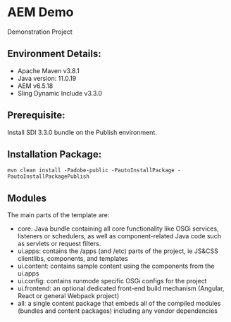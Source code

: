 # AEM Demo
Demonstration Project

## Environment Details:
- Apache Maven v3.8.1
- Java version: 11.0.19
- AEM v6.5.18
- Sling Dynamic Include v3.3.0

## Prerequisite:
Install SDI 3.3.0 bundle on the Publish environment.

## Installation Package:
`mvn clean install -Padobe-public -PautoInstallPackage -PautoInstallPackagePublish`

## Modules

The main parts of the template are:

* core: Java bundle containing all core functionality like OSGi services, listeners or schedulers, as well as component-related Java code such as servlets or request filters.
* ui.apps: contains the /apps (and /etc) parts of the project, ie JS&CSS clientlibs, components, and templates
* ui.content: contains sample content using the components from the ui.apps
* ui.config: contains runmode specific OSGi configs for the project
* ui.frontend: an optional dedicated front-end build mechanism (Angular, React or general Webpack project)
* all: a single content package that embeds all of the compiled modules (bundles and content packages) including any vendor dependencies
